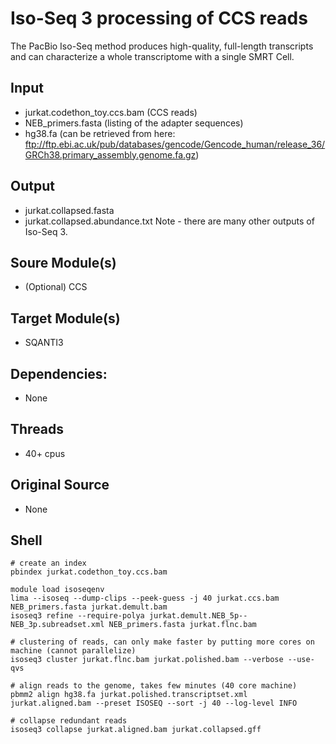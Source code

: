 # Iso-Seq 3 processing of CCS reads
The PacBio Iso-Seq method produces high-quality, full-length transcripts and can characterize a whole transcriptome with a single SMRT Cell.

## Input
- jurkat.codethon_toy.ccs.bam (CCS reads)
- NEB_primers.fasta (listing of the adapter sequences)
- hg38.fa (can be retrieved from here: ftp://ftp.ebi.ac.uk/pub/databases/gencode/Gencode_human/release_36/GRCh38.primary_assembly.genome.fa.gz)

## Output
- jurkat.collapsed.fasta
- jurkat.collapsed.abundance.txt
Note - there are many other outputs of Iso-Seq 3.

## Soure Module(s)
- (Optional) CCS

## Target Module(s)
- SQANTI3

## Dependencies: 
- None

## Threads
- 40+ cpus

## Original Source
- None

## Shell
```
# create an index
pbindex jurkat.codethon_toy.ccs.bam

module load isoseqenv
lima --isoseq --dump-clips --peek-guess -j 40 jurkat.ccs.bam NEB_primers.fasta jurkat.demult.bam
isoseq3 refine --require-polya jurkat.demult.NEB_5p--NEB_3p.subreadset.xml NEB_primers.fasta jurkat.flnc.bam

# clustering of reads, can only make faster by putting more cores on machine (cannot parallelize)
isoseq3 cluster jurkat.flnc.bam jurkat.polished.bam --verbose --use-qvs

# align reads to the genome, takes few minutes (40 core machine)
pbmm2 align hg38.fa jurkat.polished.transcriptset.xml jurkat.aligned.bam --preset ISOSEQ --sort -j 40 --log-level INFO

# collapse redundant reads
isoseq3 collapse jurkat.aligned.bam jurkat.collapsed.gff
```
